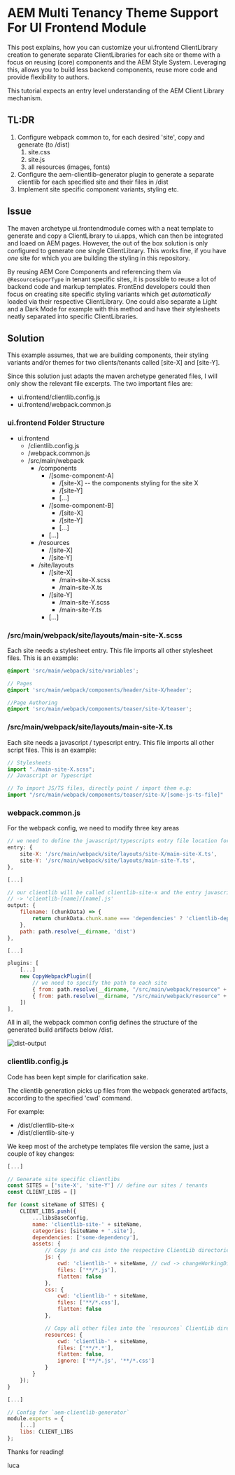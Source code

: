 # AEM Multi Tenancy Theme Support For UI Frontend Module

This post explains, how you can customize your ui.frontend ClientLibrary creation to generate separate ClientLibraries for each site or theme with a focus on reusing (core) components and the AEM Style System. Leveraging this, allows you to build less backend components, reuse more code and provide flexibility to authors.

This tutorial expects an entry level understanding of the AEM Client Library mechanism.

## TL:DR

1. Configure webpack common to, for each desired 'site', copy and generate (to /dist)
   1. site.css
   2. site.js
   3. all resources (images, fonts)
2. Configure the aem-clientlib-generator plugin to generate a separate clientlib for each specified site and their files in /dist
3. Implement site specific component variants, styling etc.

## Issue

The maven archetype ui.frontendmodule comes with a neat template to generate and copy a ClientLibrary to ui.apps, which can then be integrated and loaed on AEM pages. However, the out of the box solution is only configured to generate one single ClientLibrary.
This works fine, if you have *one* site for which you are building the styling in this repository.

By reusing AEM Core Components and referencing them via `@ResourceSuperType` in tenant specific sites, it is possible to reuse a lot of backend code and markup templates. FrontEnd developers could then focus on creating site specific styling variants which get *automatically* loaded via their respective ClientLibrary.
One could also separate a Light and a Dark Mode for example with this method and have their stylesheets neatly separated into specific ClientLibraries.

## Solution

This example assumes, that we are building components, their styling variants and/or themes for two clients/tenants called [site-X] and [site-Y].

Since this solution just adapts the maven archetype generated files, I will only show the relevant file excerpts.
The two important files are:

- ui.frontend/clientlib.config.js
- ui.frontend/webpack.common.js

### ui.frontend Folder Structure

- ui.frontend
  - /clientlib.config.js
  - /webpack.common.js
  - /src/main/webpack
    - /components
      - /[some-component-A]
        - /[site-X] -- the components styling for the site X
        - /[site-Y]
        - [...]
      - /[some-component-B]
        - /[site-X]
        - /[site-Y]
        - [...]
      - [...]
    - /resources
      - /[site-X]
      - /[site-Y]
    - /site/layouts
      - /[site-X]
        - /main-site-X.scss
        - /main-site-X.ts
      - /[site-Y]
        - /main-site-Y.scss
        - /main-site-Y.ts
      - [...]

### /src/main/webpack/site/layouts/main-site-X.scss

Each site needs a stylesheet entry. This file imports all other stylesheet files. This is an example:

```scss
@import 'src/main/webpack/site/variables';

// Pages
@import 'src/main/webpack/components/header/site-X/header';

//Page Authoring
@import 'src/main/webpack/components/teaser/site-X/teaser';

```

### /src/main/webpack/site/layouts/main-site-X.ts

Each site needs a javascript / typescript entry. This file imports all other script files. This is an example:

```typescript
// Stylesheets
import "./main-site-X.scss";
// Javascript or Typescript

// To import JS/TS files, directly point / import them e.g:
import "/src/main/webpack/components/teaser/site-X/[some-js-ts-file]"

```

### webpack.common.js

For the webpack config, we need to modify three key areas

```javascript
// we need to define the javascript/typescripts entry file location for each clientlib and their site.
entry: {
    site-X: '/src/main/webpack/site/layouts/site-X/main-site-X.ts',
    site-Y: '/src/main/webpack/site/layouts/main-site-Y.ts',
},

[...]

// our clientlib will be called clientlib-site-x and the entry javascript file should be called site-x.js
// -> 'clientlib-[name]/[name].js'
output: {
    filename: (chunkData) => {
        return chunkData.chunk.name === 'dependencies' ? 'clientlib-dependencies/[name].js' : 'clientlib-[name]/[name].js';
    },
    path: path.resolve(__dirname, 'dist')
},

[...]

plugins: [
    [...]
    new CopyWebpackPlugin([
        // we need to specify the path to each site
        { from: path.resolve(__dirname, "/src/main/webpack/resource" + '/site-X'), to: './clientlib-site-X' },
        { from: path.resolve(__dirname, "/src/main/webpack/resource" + '/site-Y'), to: './clientlib-site-Y' }
    ])
],
```

All in all, the webpack common config defines the structure of the generated build artifacts below /dist.

![dist-output](/images/aem/multi-tenancy-uifrontend/dist-output.png)

### clientlib.config.js

Code has been kept simple for clarification sake.

The clientlib generation picks up files from the webpack generated artifacts, according to the specified 'cwd' command.

For example:

- /dist/clientlib-site-x
- /dist/clientlib-site-y

We keep most of the archetype templates file version the same, just a couple of key changes:

```javascript
[...]

// Generate site specific clientlibs
const SITES = ['site-X', 'site-Y'] // define our sites / tenants
const CLIENT_LIBS = []

for (const siteName of SITES) {
    CLIENT_LIBS.push({
        ...libsBaseConfig,
        name: 'clientlib-site-' + siteName,
        categories: [siteName + '.site'],
        dependencies: ['some-dependency'],
        assets: {
            // Copy js and css into the respective ClientLib directories
            js: {
                cwd: 'clientlib-' + siteName, // cwd -> changeWorkingDirectory
                files: ['**/*.js'],
                flatten: false
            },
            css: {
                cwd: 'clientlib-' + siteName,
                files: ['**/*.css'],
                flatten: false
            },

            // Copy all other files into the `resources` ClientLib directory
            resources: {
                cwd: 'clientlib-' + siteName,
                files: ['**/*.*'],
                flatten: false,
                ignore: ['**/*.js', '**/*.css']
            }
        }
    });
}

[...]

// Config for `aem-clientlib-generator`
module.exports = {
    [...]
    libs: CLIENT_LIBS
};
```

Thanks for reading!

luca

